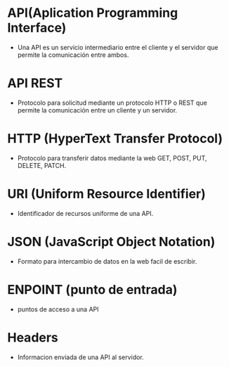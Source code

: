 # API(Aplication Programming Interface) 
- Una API es un servicio intermediario entre el cliente y el servidor que permite la comunicación entre ambos.

# API REST
- Protocolo para solicitud mediante un protocolo HTTP o REST que permite la comunicación entre un cliente y un servidor.

# HTTP (HyperText Transfer Protocol)
- Protocolo para transferir datos mediante la web GET, POST, PUT, DELETE, PATCH.

# URI (Uniform Resource Identifier)
- Identificador de recursos uniforme de una API.

# JSON (JavaScript Object Notation)
- Formato para intercambio de datos en la web facil de escribir.

# ENPOINT (punto de entrada)
- puntos de acceso a una API

# Headers
- Informacion enviada de una API al servidor.